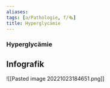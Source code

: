 ```yaml
---
aliases: 
tags: [a/Pathologie, f/🗞️]
title: Hyperglycämie
---
```

### Hyperglycämie


## Infografik
![[Pasted image 20221023184651.png]]